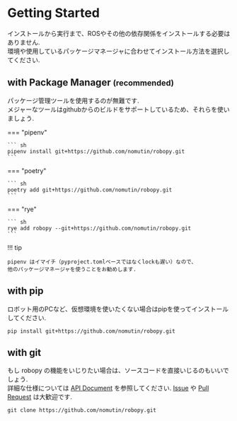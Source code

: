 # Getting Started

インストールから実行まで、ROSやその他の依存関係をインストールする必要はありません.  
環境や使用しているパッケージマネージャに合わせてインストール方法を選択してください.

<!-- markdownlint-disable -->
## with Package Manager <small>(recommended)</small>
<!-- markdownlint-restore -->

パッケージ管理ツールを使用するのが無難です.  
メジャーなツールはgithubからのビルドをサポートしているため、それらを使いましょう.

=== "pipenv"

    ``` sh
    pipenv install git+https://github.com/nomutin/robopy.git
    ```

=== "poetry"

    ``` sh
    poetry add git+https://github.com/nomutin/robopy.git
    ```

=== "rye"

    ``` sh
    rye add robopy --git+https://github.com/nomutin/robopy.git
    ```

!!! tip

    pipenv はイマイチ（pyproject.tomlベースではなくlockも遅い）なので、
    他のパッケージマネージャを使うことをお勧めします.

## with pip

ロボット用のPCなど、仮想環境を使いたくない場合はpipを使ってインストールしてください.

    pip install git+https://github.com/nomutin/robopy.git

## with git

もし robopy の機能をいじりたい場合は、ソースコードを直接いじるのもいいでしょう.  
詳細な仕様については [API Document](api.md) を参照してください.
[Issue](https://github.com/nomutin/robopy/issues) や [Pull Request](https://github.com/nomutin/robopy/pulls) は大歓迎です.

    git clone https://github.com/nomutin/robopy.git
